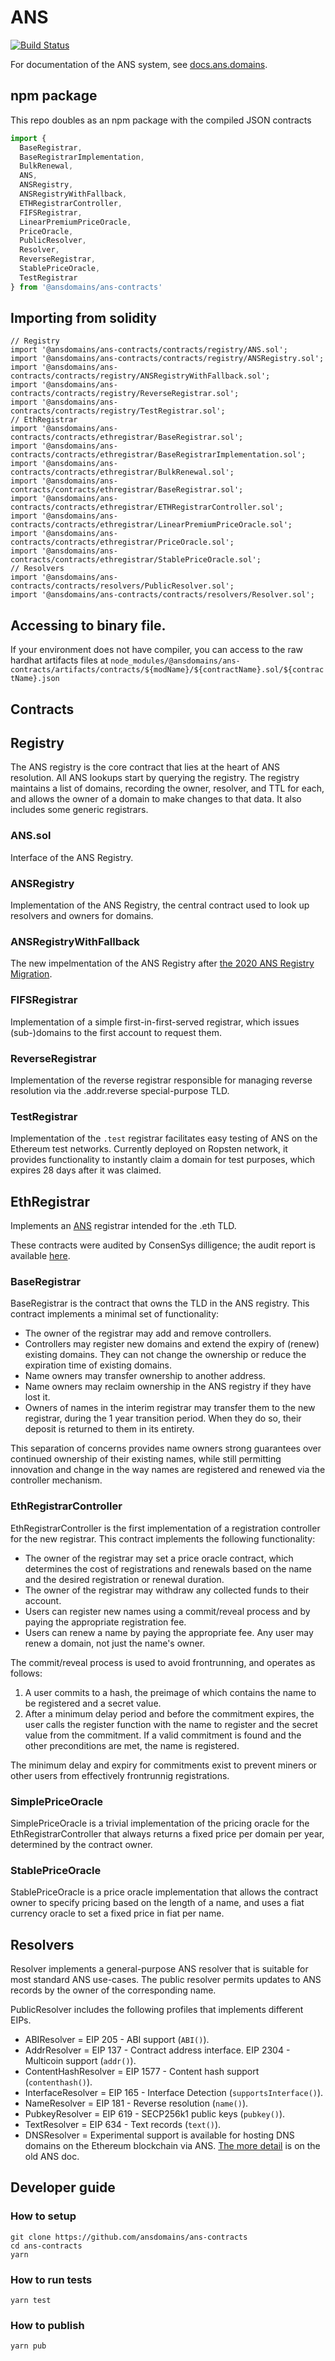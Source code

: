 # ANS

[![Build Status](https://travis-ci.org/ansdomains/ans-contracts.svg?branch=master)](https://travis-ci.org/ansdomains/ans-contracts)

For documentation of the ANS system, see [docs.ans.domains](https://docs.ans.domains/).

## npm package

This repo doubles as an npm package with the compiled JSON contracts

```js
import {
  BaseRegistrar,
  BaseRegistrarImplementation,
  BulkRenewal,
  ANS,
  ANSRegistry,
  ANSRegistryWithFallback,
  ETHRegistrarController,
  FIFSRegistrar,
  LinearPremiumPriceOracle,
  PriceOracle,
  PublicResolver,
  Resolver,
  ReverseRegistrar,
  StablePriceOracle,
  TestRegistrar
} from '@ansdomains/ans-contracts'
```

## Importing from solidity

```
// Registry
import '@ansdomains/ans-contracts/contracts/registry/ANS.sol';
import '@ansdomains/ans-contracts/contracts/registry/ANSRegistry.sol';
import '@ansdomains/ans-contracts/contracts/registry/ANSRegistryWithFallback.sol';
import '@ansdomains/ans-contracts/contracts/registry/ReverseRegistrar.sol';
import '@ansdomains/ans-contracts/contracts/registry/TestRegistrar.sol';
// EthRegistrar
import '@ansdomains/ans-contracts/contracts/ethregistrar/BaseRegistrar.sol';
import '@ansdomains/ans-contracts/contracts/ethregistrar/BaseRegistrarImplementation.sol';
import '@ansdomains/ans-contracts/contracts/ethregistrar/BulkRenewal.sol';
import '@ansdomains/ans-contracts/contracts/ethregistrar/BaseRegistrar.sol';
import '@ansdomains/ans-contracts/contracts/ethregistrar/ETHRegistrarController.sol';
import '@ansdomains/ans-contracts/contracts/ethregistrar/LinearPremiumPriceOracle.sol';
import '@ansdomains/ans-contracts/contracts/ethregistrar/PriceOracle.sol';
import '@ansdomains/ans-contracts/contracts/ethregistrar/StablePriceOracle.sol';
// Resolvers
import '@ansdomains/ans-contracts/contracts/resolvers/PublicResolver.sol';
import '@ansdomains/ans-contracts/contracts/resolvers/Resolver.sol';
```

##  Accessing to binary file.

If your environment does not have compiler, you can access to the raw hardhat artifacts files at `node_modules/@ansdomains/ans-contracts/artifacts/contracts/${modName}/${contractName}.sol/${contractName}.json`


## Contracts

## Registry

The ANS registry is the core contract that lies at the heart of ANS resolution. All ANS lookups start by querying the registry. The registry maintains a list of domains, recording the owner, resolver, and TTL for each, and allows the owner of a domain to make changes to that data. It also includes some generic registrars.

### ANS.sol

Interface of the ANS Registry.

### ANSRegistry

Implementation of the ANS Registry, the central contract used to look up resolvers and owners for domains.

### ANSRegistryWithFallback

The new impelmentation of the ANS Registry after [the 2020 ANS Registry Migration](https://docs.ans.domains/ans-migration-february-2020/technical-description#new-ans-deployment).

### FIFSRegistrar

Implementation of a simple first-in-first-served registrar, which issues (sub-)domains to the first account to request them.

### ReverseRegistrar

Implementation of the reverse registrar responsible for managing reverse resolution via the .addr.reverse special-purpose TLD.


### TestRegistrar

Implementation of the `.test` registrar facilitates easy testing of ANS on the Ethereum test networks. Currently deployed on Ropsten network, it provides functionality to instantly claim a domain for test purposes, which expires 28 days after it was claimed.


## EthRegistrar

Implements an [ANS](https://ans.domains/) registrar intended for the .eth TLD.

These contracts were audited by ConsenSys dilligence; the audit report is available [here](https://github.com/ConsenSys/ans-audit-report-2019-02).

### BaseRegistrar

BaseRegistrar is the contract that owns the TLD in the ANS registry. This contract implements a minimal set of functionality:

 - The owner of the registrar may add and remove controllers.
 - Controllers may register new domains and extend the expiry of (renew) existing domains. They can not change the ownership or reduce the expiration time of existing domains.
 - Name owners may transfer ownership to another address.
 - Name owners may reclaim ownership in the ANS registry if they have lost it.
 - Owners of names in the interim registrar may transfer them to the new registrar, during the 1 year transition period. When they do so, their deposit is returned to them in its entirety.

This separation of concerns provides name owners strong guarantees over continued ownership of their existing names, while still permitting innovation and change in the way names are registered and renewed via the controller mechanism.

### EthRegistrarController

EthRegistrarController is the first implementation of a registration controller for the new registrar. This contract implements the following functionality:

 - The owner of the registrar may set a price oracle contract, which determines the cost of registrations and renewals based on the name and the desired registration or renewal duration.
 - The owner of the registrar may withdraw any collected funds to their account.
 - Users can register new names using a commit/reveal process and by paying the appropriate registration fee.
 - Users can renew a name by paying the appropriate fee. Any user may renew a domain, not just the name's owner.

The commit/reveal process is used to avoid frontrunning, and operates as follows:

 1. A user commits to a hash, the preimage of which contains the name to be registered and a secret value.
 2. After a minimum delay period and before the commitment expires, the user calls the register function with the name to register and the secret value from the commitment. If a valid commitment is found and the other preconditions are met, the name is registered.

The minimum delay and expiry for commitments exist to prevent miners or other users from effectively frontrunnig registrations.

### SimplePriceOracle

SimplePriceOracle is a trivial implementation of the pricing oracle for the EthRegistrarController that always returns a fixed price per domain per year, determined by the contract owner.

### StablePriceOracle

StablePriceOracle is a price oracle implementation that allows the contract owner to specify pricing based on the length of a name, and uses a fiat currency oracle to set a fixed price in fiat per name.

## Resolvers

Resolver implements a general-purpose ANS resolver that is suitable for most standard ANS use-cases. The public resolver permits updates to ANS records by the owner of the corresponding name.

PublicResolver includes the following profiles that implements different EIPs.

- ABIResolver = EIP 205 - ABI support (`ABI()`).
- AddrResolver = EIP 137 - Contract address interface. EIP 2304 - Multicoin support (`addr()`).
- ContentHashResolver = EIP 1577 - Content hash support (`contenthash()`).
- InterfaceResolver = EIP 165 - Interface Detection (`supportsInterface()`).
- NameResolver = EIP 181 - Reverse resolution (`name()`).
- PubkeyResolver = EIP 619 - SECP256k1 public keys (`pubkey()`).
- TextResolver = EIP 634 - Text records (`text()`).
- DNSResolver = Experimental support is available for hosting DNS domains on the Ethereum blockchain via ANS. [The more detail](https://veox-ans.readthedocs.io/en/latest/dns.html) is on the old ANS doc.

## Developer guide

### How to setup

```
git clone https://github.com/ansdomains/ans-contracts
cd ans-contracts
yarn
```

### How to run tests

```
yarn test
```

### How to publish

```
yarn pub
```
